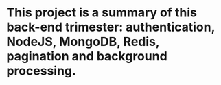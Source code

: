 # This project is a summary of this back-end trimester: authentication, NodeJS, MongoDB, Redis, pagination and background processing.
